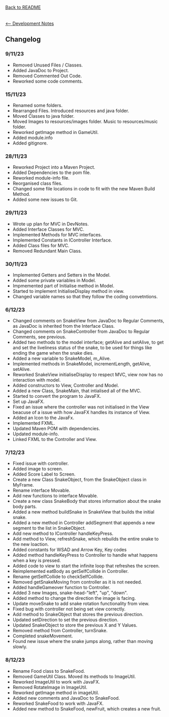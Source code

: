 [Back to README](../README.md)\
\
\
[<-- Development Notes](devNotes.md)



## Changelog
### 9/11/23
- Removed Unused Files / Classes.
- Added JavaDoc to Project.
- Removed Commented Out Code.
- Reworked some code comments.
### 15/11/23 
- Renamed some folders.
- Rearranged Files. Introduced resources and java folder.
- Moved Classes to java folder.
- Moved Images to resources/images folder. Music to resources/music folder.
- Reworked getImage method in GameUtil.
- Added module.info
- Added gitignore.
### 28/11/23
- Reworked Project into a Maven Project.
- Added Dependencies to the pom file.
- Reworked module-info file.
- Reorganised class files.
- Changed some file locations in code to fit with the new Maven Build Method.
- Added some new issues to Git.
### 29/11/23
- Wrote up plan for MVC in DevNotes.
- Added Interface Classes for MVC.
- Implemented Methods for MVC interfaces.
- Implemented Constants in IController Interface.
- Added Class files for MVC.
- Removed Redundant Main Class.
### 30/11/23
- Implemented Getters and Setters in the Model.
- Added some private variables in Model.
- Impmemented part of Initialise method in Model.
- Started to implement InitialiseDisplay method in view.
- Changed variable names so that they follow the coding convetntions. 

### 6/12/23
- Changed comments on SnakeView from JavaDoc to Regular Comments, as JavaDoc is inherited from the Interface Class.
- Changed comments on SnakeController from JavaDoc to Regular Comments, see previous.
- Added two methods to the model interface; getAlive and setAlive, to get and set the liveliness status of the snake, to be used for things like ending the game when the snake dies.
- Added a new variable to SnakeModel, m_Alive.
- Implemented methods in SnakeModel, incrementLength, getAlive, setAlive.
- Reworked SnakeView initialiseDisplay to respect MVC, view now has no interaction with model.
- Added constructors to View, Controller and Model.
- Added a new Class, SnakeMain, that intialised all of the MVC.
- Started to convert the program to JavaFX. 
- Set up JavaFX.
- Fixed an issue where the controller was not initialised in the View beacuse of a issue with how JavaFX handles its instance of View.
- Added an Icon to the JavaFx.
- Implemented FXML.
- Updated Maven POM with dependencies.
- Updated module-info.
- Linked FXML to the Controller and View.

### 7/12/23
- Fixed issue with controller.
- Added image to screen.
- Added Score Label to Screen.
- Create a new Class SnakeObject, from the SnakeObject class in MyFrame.
- Rename interface Movable.
- Add new functions to interface Movable.
- Create a new class SnakeBody that stores information about the snake body parts.
- Added a new method buildSnake in SnakeView that builds the initial snake.
- Added a new method in Controller addSegment that appends a new segment to the list in SnakeObject.
- Add new method to IController handleKeyPress.
- Add method to View, refreshSnake, which rebuilds the entire snake to the new loaction.
- Added constants for WSAD and Arrow Key, Key codes
- Added method handleKeyPress to Controller to handle what happens when a key is pressed.
- Added code to view to start the infinite loop that refreshes the screen.
- Reimplemented eatBody as getSelfCollide in Controller.
- Rename getSelfCollide to checkSelfCollide.
- Removed getSnakeMoving from controller as it is not needed.
- Added handleGameover function to Controller.
- Added 3 new Images, snake-head-"left", "up", "down".
- Added method to change the direction the image is facing.
- Update moveSnake to add snake rotation functionality from view.
- Fixed bug with controller not being set view correctly.
- Add method to SnakeObject that stores the previous direction.
- Updated setDirection to set the previous direction.
- Updated SnakeObject to store the previous X and Y Values.
- Removed method from Controller, turnSnake.
- Completed snakeMovement.
- Found new issue where the snake jumps along, rather than moving slowly.

### 8/12/23
- Rename Food class to SnakeFood.
- Removed GameUtil Class. Moved its methods to ImageUtil.
- Reworked ImageUtil to work with JavaFX.
- Removed RotateImage in ImageUtil.
- Reworked getImage method in imageUtil.
- Added new comments and JavaDoc to SnakeFood.
- Reworked SnakeFood to work with JavaFX.
- Added new method to SnakeFood, newFruit, which creates a new fruit.
